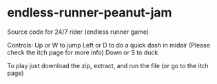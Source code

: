 # endless-runner-peanut-jam
Source code for 24/7 rider (endless runner game)

Controls:
Up or W to jump
Left or D to do a quick dash in midair (Please check the itch page for more info)
Down or S to duck

To play just download the zip, extract, and run the file (or go to the itch page)
